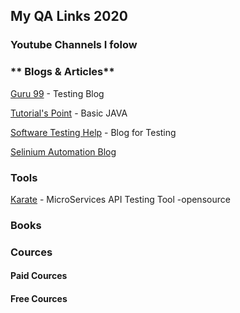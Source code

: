 ## My QA Links 2020

### **Youtube Channels I folow**


### ** Blogs & Articles**
[Guru 99](https://www.guru99.com/) - Testing Blog

[Tutorial's Point](https://www.tutorialspoint.com/java/index.htm) - Basic JAVA

[Software Testing Help](https://www.softwaretestinghelp.com/) - Blog for Testing

[Selinium Automation Blog](https://seleniumautomationtester.wordpress.com/)


### **Tools**

[Karate](https://github.com/intuit/karate) - MicroServices API Testing Tool -opensource


### **Books**

### **Cources**

#### Paid Cources

#### Free Cources




